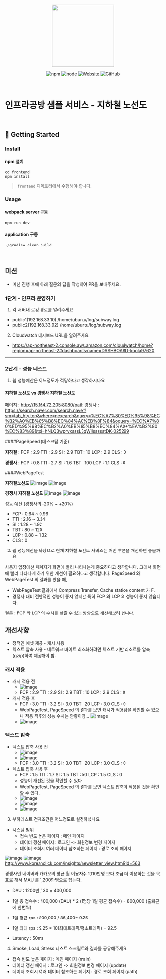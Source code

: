 <p align="center">
    <img width="200px;" src="https://raw.githubusercontent.com/woowacourse/atdd-subway-admin-frontend/master/images/main_logo.png"/>
</p>
<p align="center">
  <img alt="npm" src="https://img.shields.io/badge/npm-%3E%3D%205.5.0-blue">
  <img alt="node" src="https://img.shields.io/badge/node-%3E%3D%209.3.0-blue">
  <a href="https://edu.nextstep.camp/c/R89PYi5H" alt="nextstep atdd">
    <img alt="Website" src="https://img.shields.io/website?url=https%3A%2F%2Fedu.nextstep.camp%2Fc%2FR89PYi5H">
  </a>
  <img alt="GitHub" src="https://img.shields.io/github/license/next-step/atdd-subway-service">
</p>

<br>

# 인프라공방 샘플 서비스 - 지하철 노선도

<br>

## 🚀 Getting Started

### Install
#### npm 설치
```
cd frontend
npm install
```
> `frontend` 디렉토리에서 수행해야 합니다.

### Usage
#### webpack server 구동
```
npm run dev
```
#### application 구동
```
./gradlew clean build
```
<br>

## 미션

* 미션 진행 후에 아래 질문의 답을 작성하여 PR을 보내주세요.

### 1단계 - 인프라 운영하기
1. 각 서버내 로깅 경로를 알려주세요
- public1(192.168.33.10) /home/ubuntu/log/subway.log
- public2(192.168.33.92) /home/ubuntu/log/subway.log


2. Cloudwatch 대시보드 URL을 알려주세요
- https://ap-northeast-2.console.aws.amazon.com/cloudwatch/home?region=ap-northeast-2#dashboards:name=DASHBOARD-koola97620
---

### 2단계 - 성능 테스트
1. 웹 성능예산은 어느정도가 적당하다고 생각하시나요

#### 지하철 노선도 vs 경쟁사 지하철 노선도 

페이지 : http://15.164.72.205:8080/path
경쟁사 : https://search.naver.com/search.naver?sm=tab_hty.top&where=nexearch&query=%EC%A7%80%ED%95%98%EC%B2%A0%EB%85%B8%EC%84%A0%EB%8F%84&oquery=%EC%A7%80%ED%95%98%EC%B2%A0%EB%85%B8%EC%84%A0+%EA%B2%80%EC%83%89&tqi=hNLQ3wprvxsssL3qWIlssssstDK-025299

####PageSpeed (데스크탑 기준)

**지하철** : FCP : 2.9 TTI : 2.9 SI  : 2.9 TBT : 10  LCP : 2.9 CLS : 0

**경쟁사** : FCP : 0.8 TTI : 2.7 SI  : 1.6 TBT : 100 LCP : 1.1 CLS : 0

####WebPageTest

**지하철노선도**
![image](https://user-images.githubusercontent.com/10750614/147131366-46782dd7-a618-4861-8ba1-2f624c628514.png)
![image](https://user-images.githubusercontent.com/10750614/147243690-78362f1d-9c22-4e66-a7c5-99935a0c7cf4.png)

**경쟁사 지하철 노선도**
![image](https://user-images.githubusercontent.com/10750614/147132211-01fbe5ed-d62f-437b-818a-8fdbf0dcbfbc.png)
![image](https://user-images.githubusercontent.com/10750614/147243642-cb56e964-d4ff-46a2-bde5-a449062ecd24.png)


성능 예산 (경쟁사의 -20% ~ +20%)
 - FCP : 0.64 ~ 0.96  
 - TTI : 2.16 ~ 3.24
 - SI  : 1.28 ~ 1.92
 - TBT : 80 ~ 120
 - LCP : 0.88 ~ 1.32
 - CLS : 0


2. 웹 성능예산을 바탕으로 현재 지하철 노선도 서비스는 어떤 부분을 개선하면 좋을까요

사용자 입장에선 페이지가 화면에 빨리 나타나는게 중요하다고 생각합니다. 그래서 화면에 빨리 나타나게 하기 위한 개선이 필요하다고 생각합니다.
PageSpeed 와 WebPageTest 의 결과를 봤을 때,

- WebPageTest 결과에서 Compress Transfer, Cache statice content 가 F. 
- 경쟁사 대비 전반적인 성능이 좋지 않지만 특히 FCP 와 LCP 의 성능이 좋지 않습니다. 

결론 : FCP 와 LCP 의 수치를 낮출 수 있는 방향으로 개선해보려 합니다.

## 개선사향
  - 정적인 애셋 제공 - 캐시 사용 
  - 텍스트 압축 사용 - 네트워크 바이트 최소화하려면 텍스트 기반 리소르를 압축(gzip)하여 제공해야 함.

### 캐시 적용
- 캐시 적용 전
  - ![image](https://user-images.githubusercontent.com/10750614/147263723-d3c580e2-66d7-40f9-adca-3ebd719d119a.png)
  - FCP : 2.9 TTI : 2.9 SI  : 2.9 TBT : 10  LCP : 2.9 CLS : 0
- 캐시 적용 후
  - FCP : 3.0 TTI : 3.2 SI  : 3.0 TBT : 20  LCP : 3.0 CLS : 0
  - WebPageTest, PageSpeed 의 결과를 보면 캐시가 적용됨을 확인할 수 있으나 적용 직후의 성능 수치는 안좋아짐...
    ![image](https://user-images.githubusercontent.com/10750614/147264375-26fa054c-5de1-424f-b956-6d460b3aa1c7.png)
  - ![image](https://user-images.githubusercontent.com/10750614/147264436-1c91e750-1660-4e15-99fb-abcd25531e70.png)

### 텍스트 압축

- 텍스트 압축 사용 전
  - ![image](https://user-images.githubusercontent.com/10750614/147265673-d38abacd-959b-462a-932e-38a5ac00dd3c.png)
  - ![image](https://user-images.githubusercontent.com/10750614/147267876-a472f6db-bbc1-4ec3-afce-1c9dad283935.png)
  - FCP : 3.0 TTI : 3.2 SI  : 3.0 TBT : 20  LCP : 3.0 CLS : 0
- 텍스트 압축 사용 후
  - FCP : 1.5 TTI : 1.7 SI  : 1.5 TBT : 50  LCP : 1.5 CLS : 0
  - 성능이 개선된 것을 확인할 수 있다
  - WebPageTest, PageSpeed 의 결과를 보면 텍스트 압축이 적용된 것을 확인할 수 있다.
  - ![image](https://user-images.githubusercontent.com/10750614/147267406-2beb92f0-4513-4ce5-8a4b-40f8e0332cc5.png)
  - ![image](https://user-images.githubusercontent.com/10750614/147267291-c874295b-e638-409d-a1cd-7f87fb8588f2.png)
  - ![image](https://user-images.githubusercontent.com/10750614/147267922-1e132992-c46e-46ce-a366-f9635226e1a4.png)



3. 부하테스트 전제조건은 어느정도로 설정하셨나요

- 시스템 범위
  - 접속 빈도 높은 페이지 : 메인 페이지
  - 데이터 갱신 페이지 : 로그인 -> 회원정보 변경 페이지
  - 데이터 조회시 여러 데이터 참조하는 페이지 : 경로 조회 페이지

![image](https://user-images.githubusercontent.com/10750614/147276269-65888706-54da-4f77-b4a1-d9e382406eb8.png)
![image](https://user-images.githubusercontent.com/10750614/147276493-02b27796-c469-48e9-9a5a-8cd94f35e1bb.png)
http://www.koreanclick.com/insights/newsletter_view.html?id=563

경쟁사인 네이버와 카카오의 평균 월 이용자수 1,110만명 보다 조금 더 이용하는 것을 목표로 해서 MAU 를 1,200만명으로 잡는다.


- DAU : 1200만 / 30 = 400,000   
- 1일 총 접속수 : 400,000 (DAU) * 2 (1명당 1일 평균 접속수) = 800,000   (출퇴근에 한번씩)
- 1일 평균 rps : 800,000 / 86,400= 9.25
- 1일 최대 rps : 9.25 * 10(최대트래픽/평소트래픽) = 92.5

- Latency : 50ms

4. Smoke, Load, Stress 테스트 스크립트와 결과를 공유해주세요 

- 접속 빈도 높은 페이지 : 메인 페이지 (main)
- 데이터 갱신 페이지 : 로그인 -> 회원정보 변경 페이지 (update)
- 데이터 조회시 여러 데이터 참조하는 페이지 : 경로 조회 페이지 (path)





